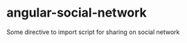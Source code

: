 angular-social-network
======================

Some directive to import script for sharing on social network
